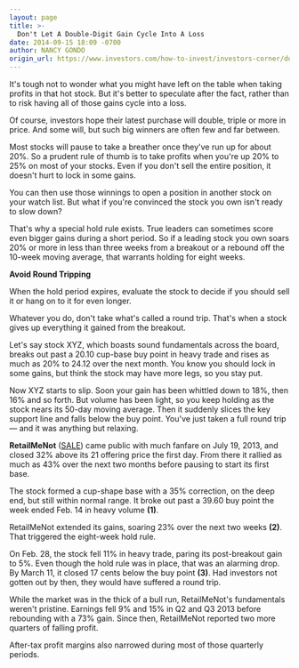 ```yaml
---
layout: page
title: >-
  Don't Let A Double-Digit Gain Cycle Into A Loss
date: 2014-09-15 18:09 -0700
author: NANCY GONDO
origin_url: https://www.investors.com/how-to-invest/investors-corner/do-not-let-double-digit-gain-cycle-into-loss
---
```





It's tough not to wonder what you might have left on the table when taking profits in that hot stock. But it's better to speculate after the fact, rather than to risk having all of those gains cycle into a loss.


Of course, investors hope their latest purchase will double, triple or more in price. And some will, but such big winners are often few and far between.


Most stocks will pause to take a breather once they've run up for about 20%. So a prudent rule of thumb is to take profits when you're up 20% to 25% on most of your stocks. Even if you don't sell the entire position, it doesn't hurt to lock in some gains.


You can then use those winnings to open a position in another stock on your watch list. But what if you're convinced the stock you own isn't ready to slow down?


That's why a special hold rule exists. True leaders can sometimes score even bigger gains during a short period. So if a leading stock you own soars 20% or more in less than three weeks from a breakout or a rebound off the 10-week moving average, that warrants holding for eight weeks.


**Avoid Round Tripping**


When the hold period expires, evaluate the stock to decide if you should sell it or hang on to it for even longer.


Whatever you do, don't take what's called a round trip. That's when a stock gives up everything it gained from the breakout.


Let's say stock XYZ, which boasts sound fundamentals across the board, breaks out past a 20.10 cup-base buy point in heavy trade and rises as much as 20% to 24.12 over the next month. You know you should lock in some gains, but think the stock may have more legs, so you stay put.


Now XYZ starts to slip. Soon your gain has been whittled down to 18%, then 16% and so forth. But volume has been light, so you keep holding as the stock nears its 50-day moving average. Then it suddenly slices the key support line and falls below the buy point. You've just taken a full round trip — and it was anything but relaxing.


**RetailMeNot** ([SALE](https://research.investors.com/quote.aspx?symbol=SALE)) came public with much fanfare on July 19, 2013, and closed 32% above its 21 offering price the first day. From there it rallied as much as 43% over the next two months before pausing to start its first base.


The stock formed a cup-shape base with a 35% correction, on the deep end, but still within normal range. It broke out past a 39.60 buy point the week ended Feb. 14 in heavy volume **(1)**.


RetailMeNot extended its gains, soaring 23% over the next two weeks **(2)**. That triggered the eight-week hold rule.


On Feb. 28, the stock fell 11% in heavy trade, paring its post-breakout gain to 5%. Even though the hold rule was in place, that was an alarming drop. By March 11, it closed 17 cents below the buy point **(3)**. Had investors not gotten out by then, they would have suffered a round trip.


While the market was in the thick of a bull run, RetailMeNot's fundamentals weren't pristine. Earnings fell 9% and 15% in Q2 and Q3 2013 before rebounding with a 73% gain. Since then, RetailMeNot reported two more quarters of falling profit.


After-tax profit margins also narrowed during most of those quarterly periods.




